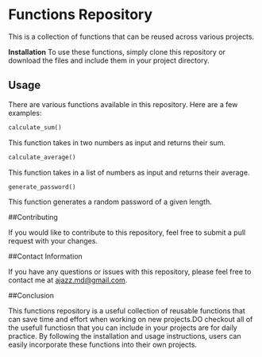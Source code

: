 # Functions Repository

This is a collection of functions that can be reused across various projects.

**Installation**
To use these functions, simply clone this repository or download the files and include them in your project directory.

## Usage

There are various functions available in this repository. Here are a few examples:
```ruby
calculate_sum()
```
This function takes in two numbers as input and returns their sum.
```ruby
calculate_average()
```
This function takes in a list of numbers as input and returns their average.
```ruby
generate_password()
```
This function generates a random password of a given length.

##Contributing

If you would like to contribute to this repository, feel free to submit a pull request with your changes.

##Contact Information

If you have any questions or issues with this repository, please feel free to contact me at ajazz.md@gmail.com.

##Conclusion

This functions repository is a useful collection of reusable functions that can save time and effort when working on new projects.DO checkout all of the usefull functiosn that you can include in your projects are for daily practice. By following the installation and usage instructions, users can easily incorporate these functions into their own projects.
